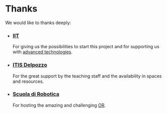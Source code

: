 # Thanks

We would like to thanks deeply:

+ ### [IIT](https://iit.it)

  For giving us the possibilities to start this project and for supporting us with [advanced technologies](https://ers-eco-race-simulator.github.io/Docs/#/tech).

+ ### [ITIS Delpozzo](https://itiscuneo.gov.it)

  For the great support by the teaching staff and the availability in spaces and resources.

+ ### [Scuola di Robotica](https://www.scuoladirobotica.it/en/home-eng/)

  For hosting the amazing and challenging [OR](https://www.olimpiadirobotica.it/).